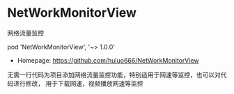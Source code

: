 # NetWorkMonitorView
网络流量监控

  pod 'NetWorkMonitorView', '~> 1.0.0'
   - Homepage: https://github.com/huluo666/NetWorkMonitorView
   
   无需一行代码为项目添加网络流量监控功能，特别适用于网速等监控，也可以对代码进行修改，
   用于下载网速，视频播放网速等监控
